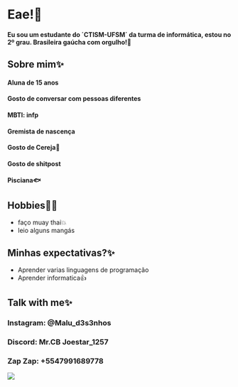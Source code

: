 # Eae!:wave:

#### Eu sou um estudante do ´CTISM-UFSM´ da turma de informática, estou no 2º grau. Brasileira gaúcha com orgulho!:muscle:

## Sobre mim:sparkles:

#### Aluna de 15 anos
#### Gosto de conversar com pessoas diferentes
#### MBTI: infp
#### Gremista de nascença
#### Gosto de Cereja:cherries:
#### Gosto de shitpost
#### Pisciana:fish:

## Hobbies:basketball::sparkles:

* faço muay thai:boom:
* leio alguns mangás

## Minhas expectativas?:sparkles:

* Aprender varias linguagens de programação
* Aprender informatica:+1:

## Talk with me:sparkles:

### Instagram: @Malu_d3s3nhos
### Discord: Mr.CB Joestar_1257
### Zap Zap: +5547991689778

![](https://img.estadao.com.br/fotos/crop/1200x1200/resources/jpg/4/2/1616530546824.jpg)
